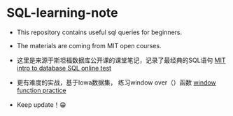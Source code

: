 # SQL-learning-note
* This repository contains useful sql queries for beginners.
* The materials are coming from MIT open courses.

* 这里是来源于斯坦福数据库公开课的课堂笔记，记录了最经典的SQL语句
[MIT intro to database SQL online test](https://github.com/slayAlphalu/SQL-learning-note/blob/master/sql.ipynb)
* 更有难度的实战，基于Iowa数据集， 练习window over（）函数 [window function practice](https://github.com/slayAlphalu/SQL-learning-note/blob/master/advanced%20sql%20practice.ipynb)
* Keep update！😁
